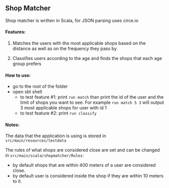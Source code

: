 ## Shop Matcher

Shop matcher is written in Scala, for JSON parsing uses circe.io

#### Features:

1. Matches the users with the most applicable shops 
based on the distance as well as on the frequency they pass by

2. Classifies users according to the age
 and finds the shops that each age group prefers
 
#### How to use:

- go to the root of the folder
- open sbt shell
  -  to test feature #1: print `run match` than print the id of the user and the limit of shops you want to see. 
For example `run match 5 3` will output 3 most applicable shops for user with id 1
  - to test feature #2: print `run classify` 

#### Notes: 
The data that the application is using is stored in `src/main/resources/testdata`

The rules of what shops are considered close are set 
and can be changed in `src/main/scala/shopmatcher/Rules`:
- by default shops that are within 400 meters of a user are considered close.
- by default user is considered inside the shop if they are within 10 meters to it.
